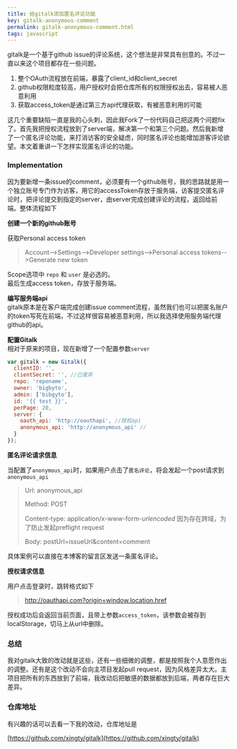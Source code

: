 ```yaml
---
title: 给gitalk添加匿名评论功能
key: gitalk-anonymous-comment
permalink: gitalk-anonymous-comment.html
tags: javascript
---
```


gitalk是一个基于github issue的评论系统，这个想法是非常具有创意的。不过一直以来这个项目都存在一些问题。

1. 整个OAuth流程放在前端，暴露了client_id和client_secret
2. github权限粒度较高，用户授权时会把仓库所有的权限授权出去，容易被人恶意利用
3. 获取access_token是通过第三方api代理获取，有被恶意利用的可能

这几个重要缺陷一直是我的心头刺，因此我Fork了一份代码自己把这两个问题fix了。首先我把授权流程放到了server端，解决第一个和第三个问题。然后我新增了一个匿名评论功能，来打消访客的安全疑虑，同时匿名评论也能增加游客评论欲望。本文着重讲一下怎样实现匿名评论的功能。

<!--more-->
### Implementation
因为要新增一条issue的comment，必须要有一个github账号，我的思路就是用一个独立账号专门作为访客，用它的accessToken存放于服务端，访客提交匿名评论时，把评论提交到指定的server，由server完成创建评论的流程，返回给前端。整体流程如下

**创建一个新的github账号**

获取Personal access token
> Account-->Settings-->Developer settings-->Personal access tokens-->Generate new token

Scope选项中 `repo` 和 `user` 是必选的。   
最后生成access token，存放于服务端。

**编写服务端api**   
gitalk原本是在客户端完成创建issue comment流程，虽然我们也可以把匿名账户的token写死在前端，不过这样很容易被恶意利用，所以我选择使用服务端代理github的api。

**配置Gitalk**   
相对于原来的项目，现在新增了一个配置参数`server`

```js
var gitalk = new Gitalk({
  clientID: '',
  clientSecret: '', //已废弃
  repo: 'reponame',
  owner: 'bigbyto',
  admin: ['bibgyto'],
  id: '{{ test }}',
  perPage: 20,
  server: {
    oauth_api: 'http://oauthapi', //授权api
    anonymous_api: 'http://anonymous_api' //
  }
});
```

**匿名评论请求信息**

当配置了`anonymous_api`时，如果用户点击了`匿名评论`，将会发起一个post请求到`anonymous_api`

> Url: anonymous_api
>
> Method: POST
>
> Content-type:  application/x-www-form-*urlencoded* 因为存在跨域，为了防止发起preflight request
>
> Body: postUrl=issueUrl&content=comment

具体案例可以直接在本博客的留言区发送一条匿名评论。

**授权请求信息**

用户点击登录时，跳转格式如下

> http://oauthapi.com?origin=window.location.href

授权成功后会返回当前页面，且带上参数`access_token`，该参数会被存到localStorage，切马上从url中删除。

### 总结

我对gitalk大致的改动就是这些，还有一些细微的调整，都是按照我个人意愿作出的调整。还有是这个改动不会向主项目发起pull request，因为风格差异太大。主项目把所有的东西放到了前端，我改动后把敏感的数据都放到后端，两者存在巨大差异。

### 仓库地址

有兴趣的话可以去看一下我的改动，仓库地址是

[https://github.com/xingty/gitalk](https://github.com/xingty/gitalk)